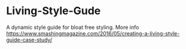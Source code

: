 # Living-Style-Gude
A dynamic style guide for bloat free styling. 
More info https://www.smashingmagazine.com/2016/05/creating-a-living-style-guide-case-study/
